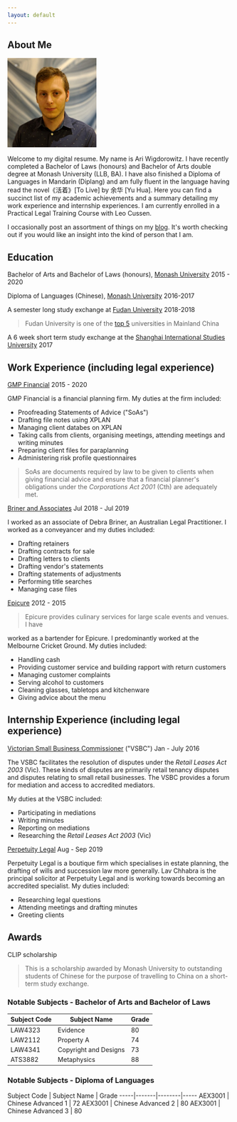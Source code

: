 ```yaml
---
layout: default
---
```


## About Me

<img class="profile-picture" src="sherlock.jpg">

Welcome to my digital resume. My name is Ari Wigdorowitz. I have recently completed a Bachelor of Laws (honours) and Bachelor of Arts double degree at Monash University (LLB, BA).  I have also finished a Diploma of Languages in Mandarin (Diplang) and am fully fluent in the language having read the novel《活着》[To Live] by 余华 [Yu Hua]. Here you can find a succinct list of my academic achievements and a summary detailing my work experience and internship experiences. I am currently enrolled in a Practical Legal Training Course with Leo Cussen.  

I occasionally post an assortment of things on my [blog](https://wigdo.github.io/papyrus). It's worth checking out if you would like an insight into the kind of person that I am.  

## Education

Bachelor of Arts and Bachelor of Laws (honours), [Monash University](https://www.monash.edu/study/why-choose-monash/our-rankings)
2015 - 2020

Diploma of Languages (Chinese), [Monash University](https://www.monash.edu/study/why-choose-monash/our-rankings)
2016-2017

A semester long study exchange at [Fudan University](https://en.wikipedia.org/wiki/Fudan_University 'highly regarded Chinese university')
2018-2018

> Fudan University is one of the [top 5](https://www.timeshighereducation.com/student/best-universities/best-universities-china) universities in Mainland China

A 6 week short term study exchange at the [Shanghai International Studies University](https://en.wikipedia.org/wiki/Shanghai_International_Studies_University) 2017

## Work Experience (including legal experience)

[GMP Financial](https://gmpfinancial.com.au/) 2015 - 2020
<p> GMP Financial is a financial planning firm. My duties at the firm included:
</p>

<ul>
  <li> Proofreading Statements of Advice ("SoAs") </li>
  <li> Drafting file notes using XPLAN </li>
  <li> Managing client databes on XPLAN </li>
  <li> Taking calls from clients, organising meetings, attending meetings and writing minutes </li>
  <li> Preparing client files for paraplanning </li>
  <li> Administering risk profile questionnaires </li>
</ul>

> SoAs are documents required
by law to be given to clients when giving financial advice and ensure
that a financial planner's obligations under the <em> Corporations Act 2001
</em> (Cth) are adequately met.


[Briner and Associates](https://lawyerlist.com.au/1829-Briner--Associates.aspx) Jul 2018 - Jul 2019

<p>
I worked as an associate of Debra Briner, an Australian Legal Practitioner. I worked as a conveyancer and my duties included: </p>  
<ul>

  <li> Drafting retainers </li>
  <li> Drafting contracts for sale </li>
  <li> Drafting letters to clients </li>
  <li> Drafting vendor's statements </li>
  <li> Drafting statements of adjustments </li>
  <li> Performing title searches </li>
  <li> Managing case files </li>

</ul>

[Epicure](https://www.epicure.com.au/) 2012 - 2015


> <p> Epicure provides culinary services for large scale events and venues. I have
worked as a bartender for Epicure. I predominantly worked at the
Melbourne Cricket Ground. My duties included:   
</p>

<ul>
  <li> Handling cash </li>
  <li> Providing customer service and building rapport with return customers </li>
  <li> Managing customer complaints </li>
  <li> Serving alcohol to customers </li>
  <li> Cleaning glasses, tabletops and kitchenware </li>
  <li> Giving advice about the menu </li>

</ul>


## Internship Experience (including legal experience)

[Victorian Small Business Commissioner](https://www.vsbc.vic.gov.au/) ("VSBC") Jan - July 2016

> <p>
The VSBC facilitates the resolution of disputes under the <em> Retail Leases Act 2003 </em> (Vic). These kinds of disputes are primarily retail tenancy disputes and disputes relating to small retail businesses. The VSBC provides a forum for mediation and access to accredited mediators.

My duties at the VSBC included:
</p>

<ul>

  <li> Participating in mediations </li>
  <li> Writing minutes </li>
  <li> Reporting on mediations </li>
  <li> Researching the <em> Retail Leases Act 2003 </em> (Vic) </li>

</ul>

[Perpetuity Legal](https://www.perpetuitylegal.com.au/) Aug - Sep 2019


<p>
Perpetuity Legal is a boutique firm which specialises in estate planning, the drafting of wills and succession law more generally. Lav Chhabra is the principal solicitor at Perpetuity Legal and is working towards becoming an accredited specialist. My duties included: </p>

<ul>
  <li> Researching legal questions </li>
  <li> Attending meetings and drafting minutes </li>
  <li> Greeting clients </li>  
</ul>


## Awards

CLIP scholarship
> This is a scholarship awarded by Monash University to outstanding students of Chinese for the purpose of travelling to China on a short-term study exchange.


### Notable Subjects - Bachelor of Arts and Bachelor of Laws

Subject Code | Subject Name | Grade
-----|-------|--------
LAW4323 | Evidence | 80
LAW2112 | Property A | 74
LAW4341 |Copyright and Designs| 73
ATS3882 |Metaphysics | 88

### Notable Subjects - Diploma of Languages

Subject Code | Subject Name | Grade
-----|-------|--------|-----
AEX3001 | Chinese Advanced 1  | 72
AEX3001 | Chinese Advanced 2  | 80
AEX3001 | Chinese Advanced 3  | 80
